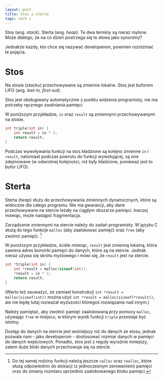 ```yaml
---
layout: post
title: Stos a sterta
tags: tech c
---
```


Stos (ang. _stack_). Sterta (ang. _heap_). Te dwa terminy są nieraz mylone. Może dlatego, że na co dzień postrzega się te słowa jako synonimy?

Jednakże każdy, kto chce się nazywać developerem, powinien rozróżniać te pojęcia.

# Stos

Na stosie (_stacku_) przechowywane są zmienne lokalne. Stos jest buforem LIFO (ang. _last-in, first-out_).

Stos jest obsługiwany automatycznie z punktu widzenia programisty, nie ma potrzeby ręcznego zwalniania pamięci.

W poniższym przykładzie, `in` oraz `result` są zmiennymi przechowywanymi na stosie.

```c
int triple(int in) {
    int result = in * 3;
    return result;
}
```

Podczas wywoływania funkcji na stos kładzione są kolejno zmienne `in` i `result`, natomiast podczas powrotu do funkcji wywołującej, są one zdejmowane (w odwrotnej kolejności, niż były kładzione, ponieważ jest to bufor LIFO).

# Sterta

Sterta (_heap_) służy do przechowywania zmiennych dynamicznych, które są widoczne dla całego programu. Nie ma gwarancji, aby dane przechowywane na stercie leżały na ciągłym obszarze pamięci. Inaczej mówiąc, może nastąpić fragmentacja.

Zarządzanie zmiennymi na stercie należy do zadań programisty. W języku C służą do tego funkcje `malloc` (aby zaalokować pamięć) oraz `free` (aby zwolnić pamięć). [^1]

[^1]: Do tej samej rodziny funkcji należą jeszcze `calloc` oraz `realloc`, które służą odpowiednio do alokacji (z jednoczesnym zerowaniem) pamięci oraz do zmiany rozmiaru uprzednio zaalokowanego bloku pamięci.

W poniższym przykładzie, ściśle mówiąc, `result` jest zmienną lokalną, która zawiera adres komórki pamięci do danych, które są na stercie. Jednak nieraz używa się skrótu myślowego i mówi się, że `result` jest na stercie.

```c
int *triple(int in) {
    int *result = malloc(sizeof(int));
    *result = in * 3;
    return result;
}
```

(Warto też zauważyć, że zamiast konstrukcji `int *result = malloc(sizeof(int))` można użyć `int *result = malloc(sizeof(*result))`, ale nie będę tutaj rozważał wyższości któregoś rozwiązania nad innym.)

Należy pamiętać, aby zwolnić pamięć zaalokowaną przy pomocy `malloc`, używając `free` w miejscu, w którym wynik funkcji `triple` przestaje być istotny.

Dostęp do danych na stercie jest wolniejszy niż do danych ze stosu, jednak pozwala nam - jako developerom - dostosować rozmiar danych w pamięci do danych wejściowych. Ponadto, stos jest z reguły wyraźnie mniejszy, zatem duże bloki danych przechowuje się na stercie.
